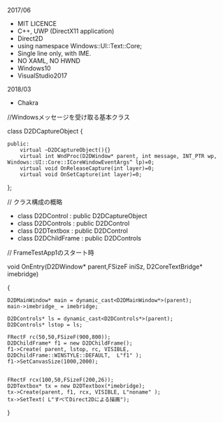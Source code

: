 ﻿2017/06

* 	MIT LICENCE
* 	C++, UWP (DirectX11 application)
* 	Direct2D
* 	using namespace Windows::UI::Text::Core;
* 	Single line only, with IME.
* 	NO XAML, NO HWND
* 	Windows10
* 	VisualStudio2017

2018/03
*	Chakra


//Windowsメッセージを受け取る基本クラス

class D2DCaptureObject
{
	
	public:
		virtual ~D2DCaptureObject(){}
		virtual int WndProc(D2DWindow* parent, int message, INT_PTR wp, Windows::UI::Core::ICoreWindowEventArgs^ lp)=0;
		virtual void OnReleaseCapture(int layer)=0;
		virtual void OnSetCapture(int layer)=0;
	
};

// クラス構成の概略

* class D2DControl : public D2DCaptureObject
* class D2DControls : public D2DControl 
* class D2DTextbox : public D2DControl
* class D2DChildFrame : public D2DControls


// FrameTestApp1のスタート時

void OnEntry(D2DWindow* parent,FSizeF iniSz, D2CoreTextBridge* imebridge)

{

	D2DMainWindow* main = dynamic_cast<D2DMainWindow*>(parent);
	main->imebridge_ = imebridge;

	D2DControls* ls = dynamic_cast<D2DControls*>(parent);
	D2DControls* lstop = ls;

	FRectF rc(50,50,FSizeF(900,800));
	D2DChildFrame* f1 = new D2DChildFrame();
	f1->Create( parent, lstop, rc, VISIBLE, D2DChildFrame::WINSTYLE::DEFAULT,  L"f1" );
	f1->SetCanvasSize(1000,2000);


	FRectF rcx(100,50,FSizeF(200,26));
	D2DTextbox* tx = new D2DTextbox(*imebridge);
	tx->Create(parent, f1, rcx, VISIBLE, L"noname" );
	tx->SetText( L"すべてDirect2Dによる描画");
}
